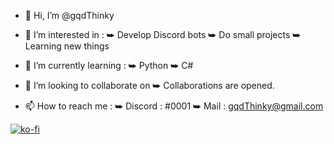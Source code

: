 - 👋 Hi, I’m @gqdThinky

- 👀 I’m interested in :
   ⮩ Develop Discord bots
   ⮩ Do small projects
   ⮩ Learning new things

- 🌱 I’m currently learning :
   ⮩ Python
   ⮩ C#

- 💞️ I’m looking to collaborate on 
   ⮩ Collaborations are opened.

- 📫 How to reach me : 
   ⮩ Discord : </gqdThinky>#0001
   ⮩ Mail : gqdThinky@gmail.com

[![ko-fi](https://ko-fi.com/img/githubbutton_sm.svg)](https://ko-fi.com/M4M5CA8OW)
